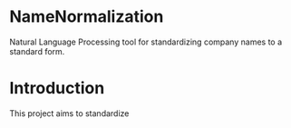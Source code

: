 # NameNormalization
Natural Language Processing tool for standardizing company names to a standard form.

# Introduction
This project aims to standardize